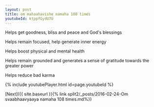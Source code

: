 ```yaml
---
layout: post
title: om mahaahavishe namaha 108 times
youtubeId: ktppfGydU7U
---
```

 
 
Helps get goodness, bliss and peace and God's blessings
 
Helps remain focused, help generate inner energy 
 
Helps boost physical and mental health 
 
Helps remain grounded and generates a sense of gratitude towards the greater power 
 
Helps reduce bad karma
 
 
 
 


{% include youtubePlayer.html id=page.youtubeId %}
 
[Next]({{ site.baseurl }}{% link  split2/_posts/2016-02-24-Om svaabhaavyaaya namaha 108 times.md%})
 

